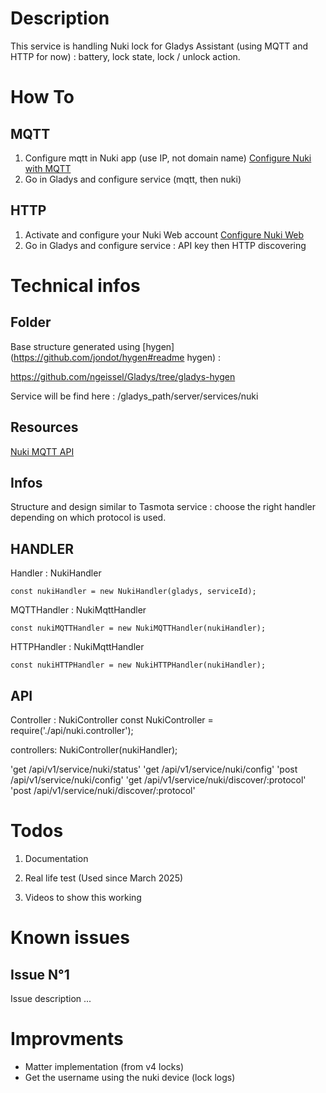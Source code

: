 Description
===========

This service is handling Nuki lock for Gladys Assistant (using MQTT and HTTP for now) : battery, lock state, lock / unlock action.

How To
======

MQTT
----

1. Configure mqtt in Nuki app (use IP, not domain name) [Configure Nuki with MQTT](https://help.nuki.io/hc/fr/articles/14052016143249-Activation-et-configuration-via-l-App-Nuki "Configure Nuki with MQTT")
2. Go in Gladys and configure service (mqtt, then nuki)

HTTP
----

1. Activate and configure your Nuki Web account [Configure Nuki Web](https://help.nuki.io/hc/fr/articles/360016485718-Activer-et-d%C3%A9sactiver-un-compte-Nuki-Web#:~:text=Activez%20Nuki%20Web%20dans%20l,dans%20l'App%20de%20Nuki.  "Configure Nuki Web")
2. Go in Gladys and configure service : API key then HTTP discovering

Technical infos
===============

Folder
------

Base structure generated using [hygen](https://github.com/jondot/hygen#readme hygen) :

https://github.com/ngeissel/Gladys/tree/gladys-hygen

Service will be find here : /gladys_path/server/services/nuki

Resources
---------
[Nuki MQTT API](https://developer.nuki.io/uploads/short-url/ysgxlVRSHb9qAFIDQP6eeXr78QF.pdf "Nuki MQTT API")

Infos
-----

Structure and design similar to Tasmota service : choose the right handler depending on which protocol is used.


HANDLER
-------

Handler : NukiHandler
```
const nukiHandler = new NukiHandler(gladys, serviceId);
```
MQTTHandler : NukiMqttHandler
```
const nukiMQTTHandler = new NukiMQTTHandler(nukiHandler);
```

HTTPHandler : NukiMqttHandler
```
const nukiHTTPHandler = new NukiHTTPHandler(nukiHandler);
```

API
---

Controller : NukiController
const NukiController = require('./api/nuki.controller');

controllers: NukiController(nukiHandler);

'get /api/v1/service/nuki/status'
'get /api/v1/service/nuki/config'
'post /api/v1/service/nuki/config'
'get /api/v1/service/nuki/discover/:protocol'
'post /api/v1/service/nuki/discover/:protocol'


Todos
=====

1. Documentation

2. Real life test (Used since March 2025)

3. Videos to show this working



Known issues
============

Issue N°1
---------

Issue description ...


Improvments
===========

* Matter implementation (from v4 locks)
* Get the username using the nuki device (lock logs)
